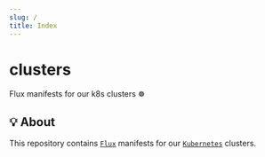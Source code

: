 ```yaml
---
slug: /
title: Index
---
```


# clusters

Flux manifests for our k8s clusters ☸️

## 💡 About

This repository contains [`Flux`](https://fluxcd.io) manifests for
our [`Kubernetes`](https://kubernetes.io) clusters.
